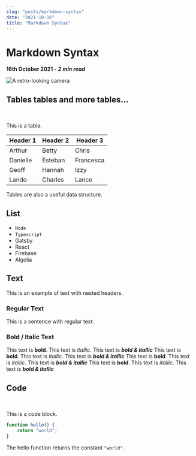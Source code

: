 ```yaml
---
slug: "posts/markdown-syntax"
date: "2021-10-16"
title: "Markdown Syntax"
---
```


# Markdown Syntax
**16th October 2021 -** ***2 min read***

![A retro-looking camera](https://images.unsplash.com/photo-1612547036242-77002603e5aa?ixid=MnwxMjA3fDB8MHxwaG90by1wYWdlfHx8fGVufDB8fHx8&ixlib=rb-1.2.1&auto=format&fit=crop&w=1770&q=80 "Polaroid Land Camera")

## Tables tables and more tables... 

<br />

This is a table.

| Header 1 | Header 2 | Header 3 |
| -- | -- | -- |
| Arthur | Betty | Chris |
| Danielle | Esteban | Francesca |
| Geoff | Hannah | Izzy |
| Lando | Charles | Lance |

Tables are also a useful data structure.

## List

- `Node`
- `Typescript`
- Gatsby
- React
- Firebase
- Algolia

## Text

This is an example of text with nested headers.

### Regular Text

This is a sentence with regular text.

### Bold / Italic Text

This text is **bold**. This text is *itallic*. This text is ***bold & itallic***
This text is **bold**. This text is *itallic*. This text is ***bold & itallic***
This text is **bold**. This text is *itallic*. This text is ***bold & itallic***
This text is **bold**. This text is *itallic*. This text is ***bold & itallic***

## Code

<br />

This is a code block.

```javascript
function hello() {
    return "world";
}
```

The hello function returns the constant `"world"`.

